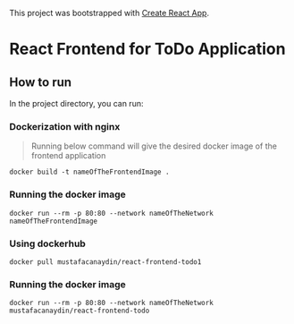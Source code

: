 This project was bootstrapped with [Create React App](https://github.com/facebook/create-react-app).

# React Frontend for ToDo Application

## How to run

In the project directory, you can run:

### Dockerization with nginx 

> Running below command will give the desired docker image of the frontend application
```
docker build -t nameOfTheFrontendImage .
```

### Running the docker image

```
docker run --rm -p 80:80 --network nameOfTheNetwork nameOfTheFrontendImage 
```

### Using dockerhub

```
docker pull mustafacanaydin/react-frontend-todo1
``` 

### Running the docker image

```
docker run --rm -p 80:80 --network nameOfTheNetwork mustafacanaydin/react-frontend-todo 
```